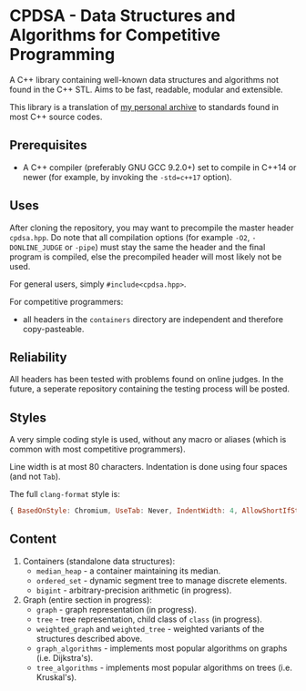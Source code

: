 # CPDSA - Data Structures and Algorithms for Competitive Programming

A C++ library containing well-known data structures and algorithms not found in the C++ STL. Aims to be fast, readable, modular and extensible.

This library is a translation of [my personal archive](https://github.com/t-p-r/CS_archive) to standards found in most C++ source codes.

## Prerequisites

- A C++ compiler (preferably GNU GCC 9.2.0+) set to compile in C++14 or newer (for example, by invoking the ```-std=c++17``` option).

## Uses

After cloning the repository, you may want to precompile the master header ```cpdsa.hpp```. Do note that all compilation options (for example ```-O2```, ```-DONLINE_JUDGE``` or ```-pipe```) must stay the same the header and the final program is compiled, else the precompiled header will most likely not be used.

For general users, simply ```#include<cpdsa.hpp>```.

For competitive programmers:
- all headers in the ```containers``` directory are independent and therefore copy-pasteable.

## Reliability

All headers has been tested with problems found on online judges. In the future, a seperate repository containing the testing process will be posted.

## Styles

A very simple coding style is used, without any macro or aliases (which is common with most competitive programmers).

Line width is at most 80 characters. Indentation is done using four spaces (and not ```Tab```).

The full ```clang-format``` style is:

```js
{ BasedOnStyle: Chromium, UseTab: Never, IndentWidth: 4, AllowShortIfStatementsOnASingleLine: true, ColumnLimit: 80 }
```

## Content

1. Containers (standalone data structures):
   - ```median_heap``` - a container maintaining its median.
   - ```ordered_set``` - dynamic segment tree to manage discrete elements.
   - ```bigint``` - arbitrary-precision arithmetic (in progress).
2. Graph (entire section in progress):
   - ```graph``` - graph representation (in progress).
   - ```tree``` - tree representation, child class of ```class``` (in progress).
   - ```weighted_graph``` and ```weighted_tree``` - weighted variants of the structures described above.
   - ```graph_algorithms``` - implements most popular algorithms on graphs (i.e. Dijkstra's).
   - ```tree_algorithms``` - implements most popular algorithms on trees (i.e. Kruskal's).
